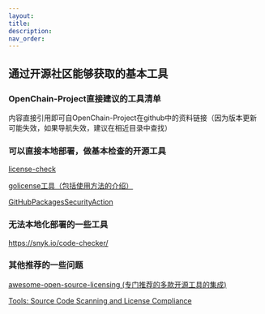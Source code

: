 ```yaml
---
layout: 
title: 
description: 
nav_order: 
---
```


## 通过开源社区能够获取的基本工具

### OpenChain-Project直接建议的工具清单
内容直接引用即可自OpenChain-Project在github中的资料链接（因为版本更新可能失效，如果导航失效，建议在相近目录中查找）
[]()
[]()
[]()
[]()
[]()
[]()



### 可以直接本地部署，做基本检查的开源工具
[license-check](https://github.com/openfaas/license-check)

[golicense工具（包括使用方法的介绍）](https://codelabs.developers.google.com/secure-source-code#4)

[GitHubPackagesSecurityAction](https://github.com/whitesource/GitHubPackagesSecurityAction)


### 无法本地化部署的一些工具
https://snyk.io/code-checker/




### 其他推荐的一些问题
[awesome-open-source-licensing  (专门推荐的多款开源工具的集成)](https://github.com/CodeScoring/awesome-open-source-licensing)

[Tools: Source Code Scanning and License Compliance](https://www.omgwiki.org/dido/doku.php?id=dido:public:ra:xapend:xapend.e_tools:license-scan)